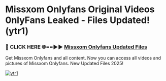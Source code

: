 # Missxom Onlyfans Original Videos 0nlyFans Leaked - Files Updated! (ytr1)

<h3>🔴 CLICK HERE 🌐==►► <a href="https://tinyurl.com/2wckxsce" rel="nofollow">Missxom Onlyfans Updated Files</a></h3>

Get Missxom Onlyfans and all content. Now you can access all videos and pictures of Missxom Onlyfans. New Updated Files 2025!

[![ytr1](https://i.imgur.com/AFduVYN.gif)](https://tinyurl.com/2wckxsce)

